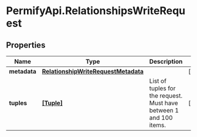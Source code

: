 # PermifyApi.RelationshipsWriteRequest

## Properties

Name | Type | Description | Notes
------------ | ------------- | ------------- | -------------
**metadata** | [**RelationshipWriteRequestMetadata**](RelationshipWriteRequestMetadata.md) |  | [optional] 
**tuples** | [**[Tuple]**](Tuple.md) | List of tuples for the request. Must have between 1 and 100 items. | [optional] 


